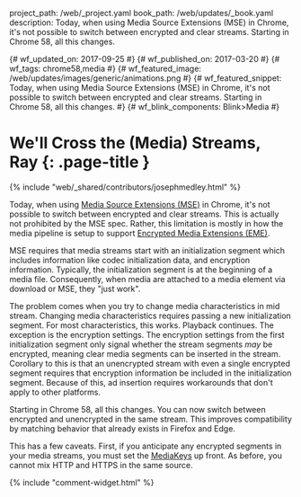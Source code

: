 project_path: /web/_project.yaml
book_path: /web/updates/_book.yaml
description: Today, when using Media Source Extensions (MSE) in Chrome, it's not possible to switch between encrypted and clear streams. Starting in Chrome 58, all this changes. 

{# wf_updated_on: 2017-09-25 #}
{# wf_published_on: 2017-03-20 #}
{# wf_tags: chrome58,media #}
{# wf_featured_image: /web/updates/images/generic/animations.png #}
{# wf_featured_snippet: Today, when using Media Source Extensions (MSE) in Chrome, it's not possible to switch between encrypted and clear streams. Starting in Chrome 58, all this changes. #}
{# wf_blink_components: Blink>Media #}

# We'll Cross the (Media) Streams, Ray {: .page-title }

{% include "web/_shared/contributors/josephmedley.html" %}

Today, when using
[Media Source Extensions (MSE)](https://developer.mozilla.org/en-US/docs/Web/API/Media_Source_Extensions_API) 
in Chrome, it's not possible to switch between encrypted and clear streams. This
is actually not prohibited by the MSE spec. Rather, this limitation is mostly in
how the media pipeline is setup to support [Encrypted Media Extensions
(EME)](https://developer.mozilla.org/en-US/docs/Web/API/Encrypted_Media_Extensions_API).

MSE requires that media streams start with an initialization segment which
includes information like codec initialization data, and encryption information.
Typically, the initialization segment is at the beginning of a media file.
Consequently, when media are attached to a media element via download or MSE,
they "just work".

The problem comes when you try to change media characteristics in mid stream.
Changing media characteristics requires passing a new initialization segment.
For most characteristics, this works. Playback continues. The exception is the
encryption settings. The encryption settings from the first initialization
segment only signal whether the stream segments _may_ be encrypted, meaning
clear media segments can be inserted in the stream. Corollary to this is that an
unencrypted stream with even a single encrypted segment requires that encryption
information be included in the initialization segment. Because of this, ad
insertion requires workarounds that don't apply to other platforms.

Starting in Chrome 58, all this changes. You can now switch between encrypted
and unencrypted in the same stream. This improves compatibility by matching
behavior that already exists in Firefox and Edge.

This has a few caveats. First, if you anticipate any encrypted segments in your
media streams, you must set the
[MediaKeys](https://developer.mozilla.org/en-US/docs/Web/API/MediaKeys)
up front. As before, you cannot mix HTTP and HTTPS in the same source.

{% include "comment-widget.html" %}
